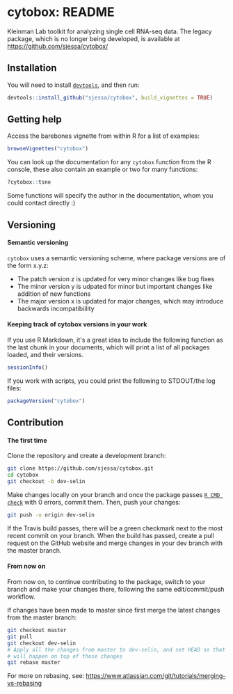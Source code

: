 # cytobox: README
Kleinman Lab toolkit for analyzing single cell RNA-seq data. The legacy package,
which is no longer being developed, is available at https://github.com/sjessa/cytobox/

## Installation

You will need to install [`devtools`](https://cran.r-project.org/web/packages/devtools/), and then run:

```r
devtools::install_github("sjessa/cytobox", build_vignettes = TRUE)

```

## Getting help

Access the barebones vignette from within R for a list of examples:

```r
browseVignettes("cytobox")
```

<!---Or checkout the version saved in the repository (not necessarily up to date!) here: https://rawgit.com/sjessa/cytobox/master/vignettes/cytobox.html-->

You can look up the documentation for any `cytobox` function from the R console,
these also contain an example or two for many functions:
```r
?cytobox::tsne
```

Some functions will specify the author in the documentation, whom you could contact directly :)

## Versioning

#### Semantic versioning

`cytobox` uses a semantic versioning scheme, where package versions are of the form x.y.z:

- The patch version z is updated for very minor changes like bug fixes
- The minor version y is udpated for minor but important changes like addition of new functions
- The major version x is updated for major changes, which may introduce backwards incompatibiility

#### Keeping track of cytobox versions in your work

If you use R Markdown, it's a great idea to include the following function as the last chunk in your
documents, which will print a list of all packages loaded, and their versions.

```r
sessionInfo()
```

If you work with scripts, you could print the following to STDOUT/the log files:

```r
packageVersion("cytobox")
```

## Contribution

#### The first time

Clone the repository and create a development branch:
```bash
git clone https://github.com/sjessa/cytobox.git
cd cytobox
git checkout -b dev-selin
```

Make changes locally on your branch and once the package passes [`R CMD check`](http://r-pkgs.had.co.nz/check.html) with 0 errors,
commit them. Then, push your changes:
```bash
git push -u origin dev-selin
```

If the Travis build passes, there will be a green checkmark next to the 
most recent commit on your branch. When the build has passed, create a pull request on the GitHub website and merge changes in your dev branch with the master branch.

#### From now on

From now on, to continue contributing to the package, switch to your branch and make your
changes there, following the same edit/commit/push workflow. 

If changes have been made to master since first merge the latest changes from the master branch:
```bash
git checkout master
git pull
git checkout dev-selin
# Apply all the changes from master to dev-selin, and set HEAD so that new work
# will happen on top of those changes
git rebase master
```
 
For more on rebasing, see: https://www.atlassian.com/git/tutorials/merging-vs-rebasing
